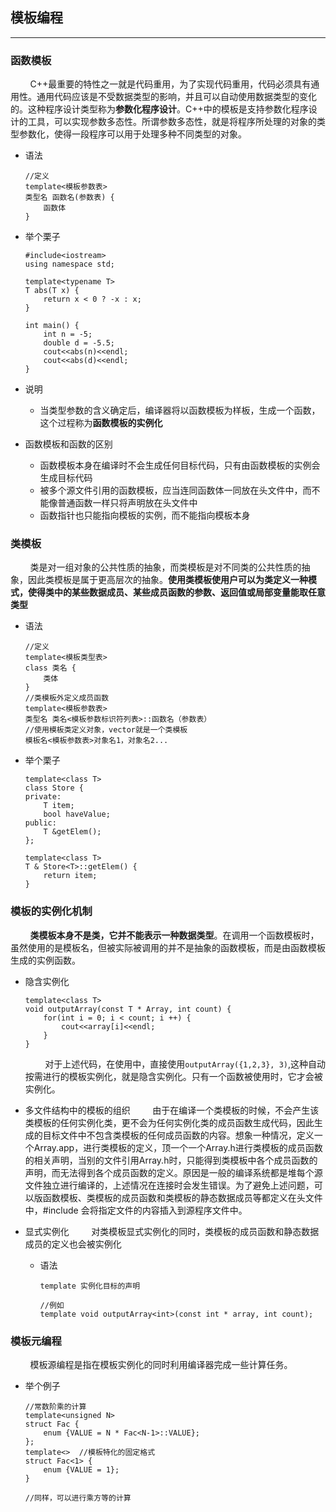 ## 模板编程
---
### 函数模板
&nbsp;&nbsp;&nbsp;&nbsp;&nbsp;&nbsp;&nbsp;&nbsp;C++最重要的特性之一就是代码重用，为了实现代码重用，代码必须具有通用性。通用代码应该是不受数据类型的影响，并且可以自动使用数据类型的变化的。这种程序设计类型称为**参数化程序设计**。C++中的模板是支持参数化程序设计的工具，可以实现参数多态性。所谓参数多态性，就是将程序所处理的对象的类型参数化，使得一段程序可以用于处理多种不同类型的对象。  
* 语法

    ```
    //定义
    template<模板参数表>
    类型名 函数名(参数表) {
        函数体
    }
    ```
* 举个栗子

    ```
    #include<iostream>
    using namespace std;
    
    template<typename T>
    T abs(T x) {
        return x < 0 ? -x : x;
    }
    
    int main() {
        int n = -5;
        double d = -5.5;
        cout<<abs(n)<<endl;
        cout<<abs(d)<<endl;
    }

    ```
* 说明
    * 当类型参数的含义确定后，编译器将以函数模板为样板，生成一个函数，这个过程称为**函数模板的实例化**
* 函数模板和函数的区别
    * 函数模板本身在编译时不会生成任何目标代码，只有由函数模板的实例会生成目标代码
    * 被多个源文件引用的函数模板，应当连同函数体一同放在头文件中，而不能像普通函数一样只将声明放在头文件中
    * 函数指针也只能指向模板的实例，而不能指向模板本身

### 类模板
&nbsp;&nbsp;&nbsp;&nbsp;&nbsp;&nbsp;&nbsp;&nbsp;类是对一组对象的公共性质的抽象，而类模板是对不同类的公共性质的抽象，因此类模板是属于更高层次的抽象。**使用类模板使用户可以为类定义一种模式，使得类中的某些数据成员、某些成员函数的参数、返回值或局部变量能取任意类型**
* 语法

    ```
    //定义
    template<模板类型表>
    class 类名 {
        类体
    }
    //类模板外定义成员函数
    template<模板参数表>
    类型名 类名<模板参数标识符列表>::函数名（参数表）
    //使用模板类定义对象，vector就是一个类模板
    模板名<模板参数表>对象名1，对象名2...
    ```
* 举个栗子
    
    ```
    template<class T>
    class Store {
    private:
        T item;
        bool haveValue;
    public:
        T &getElem();
    };
    
    template<class T>
    T & Store<T>::getElem() {
        return item;
    }
    ```
    
### 模板的实例化机制
&nbsp;&nbsp;&nbsp;&nbsp;&nbsp;&nbsp;&nbsp;&nbsp;**类模板本身不是类，它并不能表示一种数据类型**。在调用一个函数模板时，虽然使用的是模板名，但被实际被调用的并不是抽象的函数模板，而是由函数模板生成的实例函数。  
* 隐含实例化
    
    ```
    template<class T>
    void outputArray(const T * Array, int count) {
        for(int i = 0; i < count; i ++) {
            cout<<array[i]<<endl;
        }
    }
    ```
    &nbsp;&nbsp;&nbsp;&nbsp;&nbsp;&nbsp;&nbsp;&nbsp;对于上述代码，在使用中，直接使用`outputArray({1,2,3}, 3)`,这种自动按需进行的模板实例化，就是隐含实例化。只有一个函数被使用时，它才会被实例化。
* 多文件结构中的模板的组织
&nbsp;&nbsp;&nbsp;&nbsp;&nbsp;&nbsp;&nbsp;&nbsp;由于在编译一个类模板的时候，不会产生该类模板的任何实例化类，更不会为任何实例化类的成员函数生成代码，因此生成的目标文件中不包含类模板的任何成员函数的内容。想象一种情况，定义一个Array.app，进行类模板的定义，顶一个一个Array.h进行类模板的成员函数的相关声明，当别的文件引用Array.h时，只能得到类模板中各个成员函数的声明，而无法得到各个成员函数的定义。原因是一般的编译系统都是堆每个源文件独立进行编译的，上述情况在连接时会发生错误。为了避免上述问题，可以版函数模板、类模板的成员函数和类模板的静态数据成员等都定义在头文件中，#include 会将指定文件的内容插入到源程序文件中。
* 显式实例化
&nbsp;&nbsp;&nbsp;&nbsp;&nbsp;&nbsp;&nbsp;&nbsp;对类模板显式实例化的同时，类模板的成员函数和静态数据成员的定义也会被实例化
    * 语法
    
        ```
        template 实例化目标的声明

        //例如
        template void outputArray<int>(const int * array, int count);
        ```
        
### 模板元编程
&nbsp;&nbsp;&nbsp;&nbsp;&nbsp;&nbsp;&nbsp;&nbsp;模板源编程是指在模板实例化的同时利用编译器完成一些计算任务。
* 举个例子
    
    ```
    //常数阶乘的计算
    template<unsigned N>
    struct Fac {
        enum {VALUE = N * Fac<N-1>::VALUE};
    };
    template<>  //模板特化的固定格式
    struct Fac<1> {
        enum {VALUE = 1};
    }
    
    //同样，可以进行乘方等的计算
    ```

